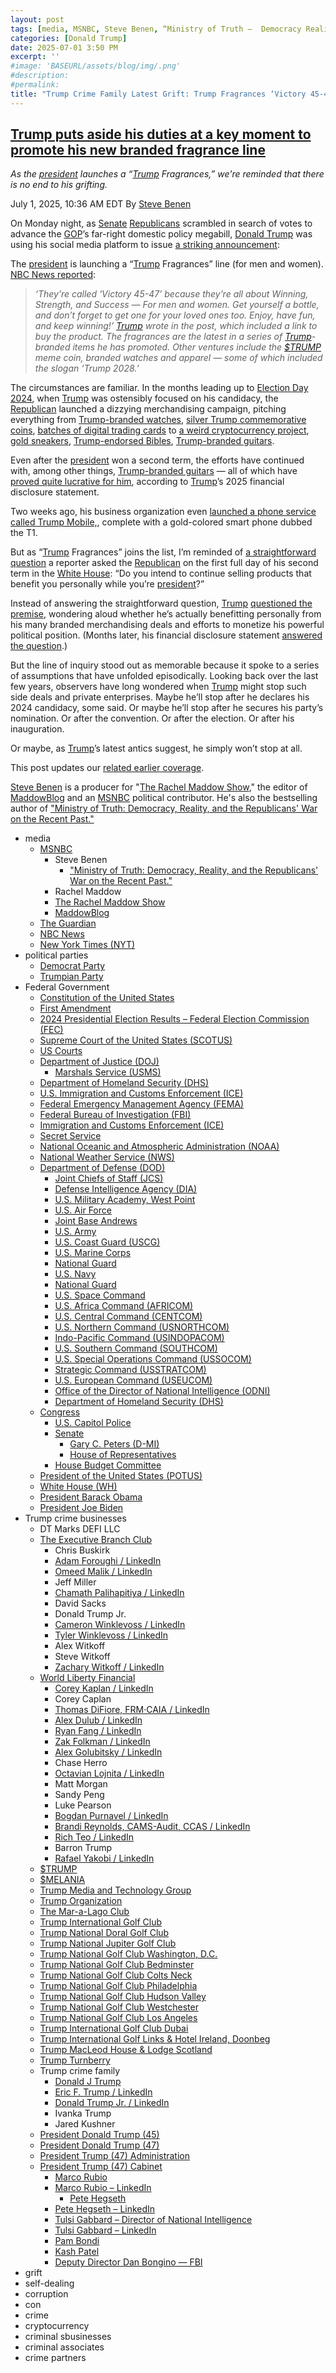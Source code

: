 ```yaml
---
layout: post
tags: [media, MSNBC, Steve Benen, “Ministry of Truth –  Democracy Reality and the Republicans’ War on the Recent Past.”, Rachel Maddow, The Rachel Maddow Show, MaddowBlog, The Guardian, NBC News, New York Times (NYT), political parties, Democrat Party, Trumpian Party, Federal Government, Constitution of the United States, First Amendment, 2024 Presidential Election Results – Federal Election Commission (FEC), Supreme Court of the United States (SCOTUS), US Courts, Department of Justice (DOJ), Marshals Service (USMS), Department of Homeland Security (DHS), U.S. Immigration and Customs Enforcement (ICE), Federal Emergency Management Agency (FEMA), Federal Bureau of Investigation (FBI), Immigration and Customs Enforcement (ICE), Secret Service, National Oceanic and Atmospheric Administration (NOAA), National Weather Service (NWS), Department of Defense (DOD), Joint Chiefs of Staff (JCS), Defense Intelligence Agency (DIA), U.S. Military Academy West Point, U.S. Air Force, Joint Base Andrews, U.S. Army, U.S. Coast Guard (USCG), U.S. Marine Corps, National Guard, U.S. Navy, National Guard, U.S. Space Command, U.S. Africa Command (AFRICOM), U.S. Central Command (CENTCOM), U.S. Northern Command (USNORTHCOM), Indo-Pacific Command (USINDOPACOM), U.S. Southern Command (SOUTHCOM), U.S. Special Operations Command (USSOCOM), Strategic Command (USSTRATCOM), U.S. European Command (USEUCOM), Office of the Director of National Intelligence (ODNI), Department of Homeland Security (DHS), Congress, U.S. Capitol Police, Senate, Gary C. Peters (D-MI), House of Representatives, House Budget Committee, President of the United States (POTUS), White House (WH), President Barack Obama, President Joe Biden, Trump crime businesses, DT Marks DEFI LLC, The Executive Branch Club, Chris Buskirk, Adam Foroughi / LinkedIn, Omeed Malik / LinkedIn, Jeff Miller, Chamath Palihapitiya / LinkedIn, David Sacks, Donald Trump Jr., Cameron Winklevoss / LinkedIn, Tyler Winklevoss / LinkedIn, Alex Witkoff, Steve Witkoff, Zachary Witkoff / LinkedIn, World Liberty Financial, Corey Kaplan / LinkedIn, Corey Caplan, Thomas DiFiore FRM·CAIA / LinkedIn, Alex Dulub / LinkedIn, Ryan Fang / LinkedIn, Zak Folkman / LinkedIn, Alex Golubitsky / LinkedIn, Chase Herro, Octavian Lojnita / LinkedIn, Matt Morgan, Sandy Peng, Luke Pearson, Bogdan Purnavel / LinkedIn, Brandi Reynolds CAMS-Audit CCAS / LinkedIn, Rich Teo / LinkedIn, Barron Trump, Rafael Yakobi / LinkedIn, $TRUMP, $MELANIA, Trump Media and Technology Group, Trump Organization, The Mar-a-Lago Club, Trump International Golf Club, Trump National Doral Golf Club, Trump National Jupiter Golf Club, Trump National Golf Club Washington D.C., Trump National Golf Club Bedminster, Trump National Golf Club Colts Neck, Trump National Golf Club Philadelphia, Trump National Golf Club Hudson Valley, Trump National Golf Club Westchester, Trump National Golf Club Los Angeles, Trump International Golf Club Dubai, Trump International Golf Links & Hotel Ireland Doonbeg, Trump MacLeod House & Lodge Scotland, Trump Turnberry, Trump crime family, Donald J Trump, Eric F. Trump / LinkedIn, Donald Trump Jr. / LinkedIn, Ivanka Trump, Jared Kushner, President Donald Trump (45), President Donald Trump (47), President Trump (47) Administration, President Trump (47) Cabinet, Marco Rubio, Marco Rubio – LinkedIn, Pete Hegseth, Pete Hegseth – LinkedIn, Tulsi Gabbard – Director of National Intelligence, Tulsi Gabbard – LinkedIn, Pam Bondi, Kash Patel, Deputy Director Dan Bongino — FBI, grift, self-dealing, corruption, con, crime, cryptocurrency, criminal sbusinesses, criminal associates, crime partners]
categories: [Donald Trump]
date: 2025-07-01 3:50 PM
excerpt: ''
#image: 'BASEURL/assets/blog/img/.png'
#description:
#permalink:
title: "Trump Crime Family Latest Grift: Trump Fragrances ‘Victory 45-47’"
---
```



## [Trump puts aside his duties at a key moment to promote his new branded fragrance line](https://www.msnbc.com/rachel-maddow-show/maddowblog/trump-fragrances-victory-45-47-grifting-rcna216205)

*As the [president](https://www.whitehouse.gov/) launches a “[Trump](https://www.donaldjtrump.com/) Fragrances,” we're reminded that there is no end to his grifting.*

July 1, 2025, 10:36 AM EDT
By [Steve Benen](https://www.msnbc.com/author/steve-benen-ncpn433601)

On Monday night, as [Senate](https://www.senate.gov/) [Republicans](https://www.gop.com/) scrambled in search of votes to advance the [GOP](https://www.gop.com/)’s far-right domestic policy megabill, [Donald Trump](https://www.donaldjtrump.com/) was using his social media platform to issue [a striking announcement](https://truthsocial.com/@realDonaldTrump/114774905224497775):

The [president](https://www.whitehouse.gov/) is launching a “[Trump](https://www.donaldjtrump.com/) Fragrances” line (for men and women). [NBC News reported](https://www.nbcnews.com/politics/trump-administration/live-blog/trump-agenda-bill-senate-tillis-medicaid-immigration-live-updates-rcna215837/rcrd83996?canonicalCard=true):

> *‘They’re called ‘Victory 45-47’ because they’re all about Winning, Strength, and Success — For men and women. Get yourself a bottle, and don’t forget to get one for your loved ones too. Enjoy, have fun, and keep winning!’ [Trump](https://www.donaldjtrump.com/) wrote in the post, which included a link to buy the product. The fragrances are the latest in a series of [Trump](https://www.donaldjtrump.com/)-branded items he has promoted. Other ventures include the [$TRUMP](https://gettrumpmemes.com/) meme coin, branded watches and apparel — some of which included the slogan ‘Trump 2028.’*

The circumstances are familiar. In the months leading up to [Election Day 2024](https://www.fec.gov/resources/cms-content/documents/2024presgeresults.pdf), when [Trump](https://www.donaldjtrump.com/) was ostensibly focused on his candidacy, the [Republican](https://www.gop.com/) launched a dizzying merchandising campaign, pitching everything from [Trump-branded watches](https://www.msnbc.com/rachel-maddow-show/maddowblog/trumps-newest-merchandising-opportunity-ridiculous-rcna172986), [silver Trump commemorative coins](https://www.msnbc.com/rachel-maddow-show/maddowblog/elections-trump-pushes-another-merchandising-opportunity-rcna172438), [batches of digital trading cards](https://www.msnbc.com/rachel-maddow-show/maddowblog/looking-cash-trump-combines-two-money-making-schemes-rcna168626) to [a weird cryptocurrency project](https://www.msnbc.com/rachel-maddow-show/maddowblog/looking-cash-trump-launches-new-family-crypto-project-rcna171431), [gold sneakers](https://www.msnbc.com/top-stories/latest/trump-gold-sneakers-rcna139551), [Trump-endorsed Bibles](https://www.msnbc.com/rachel-maddow-show/maddowblog/trump-backed-bibles-are-latest-entry-cringeworthy-list-rcna145266), [Trump-branded guitars](https://www.msnbc.com/rachel-maddow-show/maddowblog/trump-even-elections-wake-selling-much-stuff-rcna185552).

Even after the [president](https://www.whitehouse.gov/) won a second term, the efforts have continued with, among other things, [Trump-branded guitars](https://www.msnbc.com/rachel-maddow-show/maddowblog/trump-even-elections-wake-selling-much-stuff-rcna185552) — all of which have [proved quite lucrative for him](https://www.nbcnews.com/business/business-news/trumps-financial-disclosures-reveal-millions-income-guitars-bibles-wat-rcna212981), according to [Trump](https://www.donaldjtrump.com/)’s 2025 financial disclosure statement.

Two weeks ago, his business organization even [launched a phone service called Trump Mobile,](https://www.msnbc.com/rachel-maddow-show/maddowblog/trump-mobile-phone-service-t1-rcna213261), complete with a gold-colored smart phone dubbed the T1.

But as “[Trump](https://www.donaldjtrump.com/) Fragrances” joins the list, I’m reminded of [a straightforward question](https://www.msnbc.com/rachel-maddow-show/maddowblog/early-evidence-suggests-trump-will-keep-grifts-going-white-house-rcna188735) a reporter asked the [Republican](https://www.gop.com/) on the first full day of his second term in the [White House](https://www.whitehouse.gov/): “Do you intend to continue selling products that benefit you personally while you’re [president](https://www.whitehouse.gov/)?”

Instead of answering the straightforward question, [Trump](https://www.donaldjtrump.com/) [questioned the premise](https://www.msnbc.com/rachel-maddow-show/maddowblog/early-evidence-suggests-trump-will-keep-grifts-going-white-house-rcna188735), wondering aloud whether he’s actually benefitting personally from his many branded merchandising deals and efforts to monetize his powerful political position. (Months later, his financial disclosure statement [answered the question](https://www.nbcnews.com/business/business-news/trumps-financial-disclosures-reveal-millions-income-guitars-bibles-wat-rcna212981).)

But the line of inquiry stood out as memorable because it spoke to a series of assumptions that have unfolded episodically. Looking back over the last few years, observers have long wondered when [Trump](https://www.donaldjtrump.com/) might stop such side deals and private enterprises. Maybe he’ll stop after he declares his 2024 candidacy, some said. Or maybe he’ll stop after he secures his party’s nomination. Or after the convention. Or after the election. Or after his inauguration.

Or maybe, as [Trump](https://www.donaldjtrump.com/)’s latest antics suggest, he simply won’t stop at all.

This post updates our [related earlier coverage](https://www.msnbc.com/rachel-maddow-show/maddowblog/trump-mobile-phone-service-t1-rcna213261).

[Steve Benen](https://www.msnbc.com/author/steve-benen-ncpn433601) is a producer for "[The Rachel Maddow Show](https://www.msnbc.com/rachel-maddow-show)," the editor of [MaddowBlog](https://www.msnbc.com/rachel-maddow-show) and an [MSNBC](https://www.msnbc.com/) political contributor. He's also the bestselling author of ["Ministry of Truth: Democracy, Reality, and the Republicans' War on the Recent Past."](https://www.harpercollins.com/products/ministry-of-truth-steve-benen)

- media
    - [MSNBC](https://www.msnbc.com/)
        - Steve Benen
            - ["Ministry of Truth: Democracy, Reality, and the Republicans' War on the Recent Past."](https://www.harpercollins.com/products/ministry-of-truth-steve-benen)
        - Rachel Maddow 
        - [The Rachel Maddow Show](https://www.msnbc.com/rachel-maddow-show)
        - [MaddowBlog](https://www.msnbc.com/rachel-maddow-show) 
    - [The Guardian](https://www.theguardian.com/)
    - [NBC News](https://www.nbcnews.com/)
    - [New York Times (NYT)](https://www.nytimes.com/)
- political parties
    - [Democrat Party](https://www.democrats.org/)
    - [Trumpian Party](https;//www.gop.com/)
- Federal Government 
    - [Constitution of the United States](https://constitution.congress.gov/)
    - [First Amendment](https://constitution.congress.gov/constitution/amendment-1/)
    - [2024 Presidential Election Results – Federal Election Commission (FEC)](https://www.fec.gov/resources/cms-content/documents/2024presgeresults.pdf)
    - [Supreme Court of the United States (SCOTUS)](https://www.supremecourt.gov/)
    - [US Courts](https://www.uscourts.gov/)
    - [Department of Justice (DOJ)](https://www.justice.gov/)
        - [Marshals Service (USMS)](http://www.usdoj.gov/marshals/)
    - [Department of Homeland Security (DHS)](https://www.dhs.gov/)
    - [U.S. Immigration and Customs Enforcement (ICE)](https://www.ice.gov/)
    - [Federal Emergency Management Agency (FEMA)](https://www.fema.gov/)
    - [Federal Bureau of Investigation (FBI)](https://www.fbi.gov/)
    - [Immigration and Customs Enforcement (ICE)](https://www.ice.gov/)
    - [Secret Service](https://www.secretservice.gov/)
    - [National Oceanic and Atmospheric Administration (NOAA)](https://www.noaa.gov/)
    - [National Weather Service (NWS)](https://www.weather.gov/)
    - [Department of Defense (DOD)](https://www.defense.gov/)
        - [Joint Chiefs of Staff (JCS)](https://www.jcs.mil/)
        - [Defense Intelligence Agency (DIA)](https://www.dia.mil/)
        - [U.S. Military Academy, West Point](https://www.westpoint.edu/)
        - [U.S. Air Force](https://www.af.mil/)
        - [Joint Base Andrews](https://www.jba.af.mil/)
        - [U.S. Army](https://www.army.mil/)
        - [U.S. Coast Guard (USCG)](https://www.uscg.mil/)
        - [U.S. Marine Corps](https://www.marines.mil/)
        - [National Guard](https://www.nationalguard.mil/)
        - [U.S. Navy](https://www.navy.mil/)
        - [National Guard](https://www.nationalguard.mil/)
        - [U.S. Space Command](https://www.spacecom.mil/)
        - [U.S. Africa Command (AFRICOM)](https://www.africom.mil/)
        - [U.S. Central Command (CENTCOM)](https://www.centcom.mil/)
        - [U.S. Northern Command (USNORTHCOM)](https://www.northcom.mil/)
        - [Indo-Pacific Command (USINDOPACOM)](https://www.pacom.mil/)
        - [U.S. Southern Command (SOUTHCOM)](http://www.southcom.mil/)
        - [U.S. Special Operations Command (USSOCOM)](https://www.socom.mil/)
        - [Strategic Command (USSTRATCOM)](http://www.stratcom.mil/)
        - [U.S. European Command (USEUCOM)](https://www.eucom.mil/)
        - [Office of the Director of National Intelligence (ODNI)](https://www.odni.gov/)
        - [Department of Homeland Security (DHS)](https://www.dhs.gov/)
    - [Congress](https;//www.congress.gov/)
        - [U.S. Capitol Police](https://www.uscp.gov/)
        - [Senate](https://www.senate.gov/)
            - [Gary C. Peters (D-MI)](https://www.peters.senate.gov/)
            - [House of Representatives](https://www.house.gov/)
        - [House Budget Committee ](https://budget.house.gov/)
    - [President of the United States (POTUS)](https://www.whitehouse.gov/)
    - [White House (WH)](https://www.whitehouse.gov/)
    - [President Barack Obama](https://obamawhitehouse.archives.gov/)
    - [President Joe Biden](https://bidenwhitehouse.archives.gov/)
- Trump crime businesses
    - DT Marks DEFI LLC
    - [The Executive Branch Club](https://www.theexecutivebranchclub.com/)
        - Chris Buskirk
        - [Adam Foroughi / LinkedIn](https://www.linkedin.com/in/adamforoughi/)
        - [Omeed Malik / LinkedIn](https://www.linkedin.com/in/omeed-malik-b483b1186/)
        - Jeff Miller
        - [Chamath Palihapitiya / LinkedIn](https://www.linkedin.com/in/chamath/)
        - David Sacks
        - Donald Trump Jr.
        - [Cameron Winklevoss / LinkedIn](https://www.linkedin.com/in/winklevoss/)
        - [Tyler Winklevoss / LinkedIn](https://www.linkedin.com/in/tylerwinklevoss/)
        - Alex Witkoff
        - Steve Witkoff
        - [Zachary Witkoff / LinkedIn](https://www.linkedin.com/in/zachary-witkoff-038a4143/)
    - [World Liberty Financial](https://worldlibertyfinancial.com/)
        - [Corey Kaplan / LinkedIn](https://www.linkedin.com/in/coreykaplan/)
        - Corey Caplan
        - [Thomas DiFiore, FRM·CAIA / LinkedIn](https://www.linkedin.com/in/thomasdifiore42/)
        - [Alex Dulub / LinkedIn](https://www.linkedin.com/in/alexei-dulub/)
        - [Ryan Fang / LinkedIn](https://www.linkedin.com/in/ryan-fang-245011a2/)
        - [Zak Folkman / LinkedIn](https://www.linkedin.com/in/zak-folkman-0300669a/)
        - [Alex Golubitsky / LinkedIn](https://www.linkedin.com/in/alexgolubitsky/)
        - Chase Herro
        - [Octavian Lojnita / LinkedIn](https://www.linkedin.com/in/octavian-lojnita/)
        - Matt Morgan
        - Sandy Peng
        - Luke Pearson
        - [Bogdan Purnavel / LinkedIn](https://www.linkedin.com/in/bogdan-purnavel-73b05a14b/)
        - [Brandi Reynolds, CAMS-Audit, CCAS / LinkedIn](https://www.linkedin.com/in/brandi-reynolds-cams-audit-ccas-64b8aa53/)
        - [Rich Teo / LinkedIn](https://www.linkedin.com/in/richteo/)
        - Barron Trump
        - [Rafael Yakobi / LinkedIn](https://www.linkedin.com/in/rafaelyakobi/)
    - [$TRUMP](https://gettrumpmemes.com/)
    - [$MELANIA](https://melaniameme.com/)
    - [Trump Media and Technology Group](https://tmtgcorp.com/)
    - [Trump Organization](https://www.trump.com/)
    - [The Mar-a-Lago Club](https://www.maralagoclub.com/)
    - [Trump International Golf Club](https://www.trumpinternationalpalmbeaches.com/)
    - [Trump National Doral Golf Club](https://www.trumpgolfdoral.com/)
    - [Trump National Jupiter Golf Club](https://www.trumpnationaljupiter.com/)
    - [Trump National Golf Club Washington, D.C.](https://www.trumpnationaldc.com/)
    - [Trump National Golf Club Bedminster](https://www.trumpnationalbedminster.com/)
    - [Trump National Golf Club Colts Neck](https://www.trumpcoltsneck.com/)
    - [Trump National Golf Club Philadelphia](https://www.trumpnationalphiladelphia.com/)
    - [Trump National Golf Club Hudson Valley](https://www.trumpnationalhudsonvalley.com/)
    - [Trump National Golf Club Westchester](https://www.trumpnationalwestchester.com/)
    - [Trump National Golf Club Los Angeles](https://www.trumpnationallosangeles.com/)
    - [Trump International Golf Club Dubai](https://www.trumpgolfdubai.com/)
    - [Trump International Golf Links & Hotel Ireland, Doonbeg](https://www.trumpgolfireland.com/)
    - [Trump MacLeod House & Lodge Scotland](https://www.trumphotels.com/macleod-house)
    - [Trump Turnberry](https://www.turnberry.co.uk/)
    - Trump crime family
        - [Donald J Trump](https://www.donaldjtrump.com/)
        - [Eric F. Trump / LinkedIn](https://www.linkedin.com/in/erictrump/)
        - [Donald Trump Jr. / LinkedIn](https://www.linkedin.com/in/donald-trump-jr-4454b862/)
        - Ivanka Trump
        - Jared Kushner
     - [President Donald Trump (45)](https://trumpwhitehouse.archives.gov/)
    - [President Donald Trump (47)](https://www.whitehouse.gov/administration/donald-j-trump/)
    - [President Trump (47) Administration](https://www.whitehouse.gov/administration/)
    - [President Trump (47) Cabinet](https://www.whitehouse.gov/administration/the-cabinet/)
        - [Marco Rubio](https://www.state.gov/biographies/marco-rubio/)
        - [Marco Rubio – LinkedIn](https://www.linkedin.com/in/marcorubio16/)
            - [Pete Hegseth](https://www.defense.gov/About/Biographies/Biography/Article/4040890/hon-pete-hegseth/)
        - [Pete Hegseth – LinkedIn](https://www.linkedin.com/in/petehegseth/)
        - [Tulsi Gabbard – Director of National Intelligence](https://www.odni.gov/index.php/who-we-are/leadership/director-of-national-intelligence)
        - [Tulsi Gabbard – LinkedIn](https://www.linkedin.com/in/tulsigabbard/)
        - [Pam Bondi](https://www.justice.gov/ag/staff-profile/meet-attorney-general)
        - [Kash Patel](https://www.fbi.gov/about/leadership-and-structure/director-patel)
        - [Deputy Director Dan Bongino — FBI](https://www.fbi.gov/about/leadership-and-structure/deputy-director-dan-bongino)
- grift
- self-dealing
- corruption
- con
- crime
- cryptocurrency 
- criminal sbusinesses
- criminal associates
- crime partners
